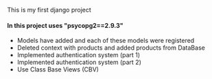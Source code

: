 This is my first django project
#### In this project uses "psycopg2==2.9.3"
* Models have added and each of these models were registered
* Deleted context with products and added products from DataBase
* Implemented authentication system (part 1) 
* Implemented authentication system (part 2)
* Use Class Base Views (CBV)

